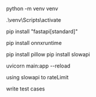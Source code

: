 python -m venv venv 

.\venv\Scripts\activate

pip install "fastapi[standard]"

pip install onnxruntime

pip install pillow
pip install slowapi


uvicorn main:app --reload

using slowapi to rateLimit 

write test cases